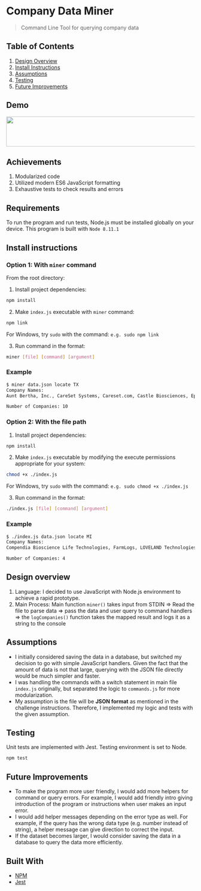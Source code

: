 # Company Data Miner
> Command Line Tool for querying company data

## Table of Contents

1. [Design Overview](#design-overview)
2. [Install Instructions](#install-instructions)
3. [Assumptions](#assumptions)
4. [Testing](#testing)
5. [Future Improvements](#future-improvements)

## Demo

<img width="700" height="80" src="https://i.imgur.com/NmPzAa9.png">


## Achievements

1. Modularized code
2. Utilized modern ES6 JavaScript formatting
3. Exhaustive tests to check results and errors

## Requirements

To run the program and run tests, Node.js must be installed globally on your device. 
This program is built with `Node 8.11.1`


## Install instructions

  ### Option 1: With `miner` command
From the root directory:

1. Install project dependencies: 

```sh
npm install 
```

2. Make `index.js` executable with `miner` command:  

```sh
npm link
```

For Windows, try `sudo` with the command: `e.g. sudo npm link`


3. Run command in the format: 

```sh
miner [file] [command] [argument]
```

### Example
```sh
$ miner data.json locate TX                                                                          
Company Names:
Aunt Bertha, Inc., CareSet Systems, Careset.com, Castle Biosciences, Epsilon, FlightAware, Fuzion Apps, Inc., Headlight, Innography, Junar, Inc.

Number of Companies: 10
```

  ### Option 2: With the file path 

1. Install project dependencies: 

```sh
npm install
```

2. Make `index.js` executable by modifying the execute permissions appropriate for your system:  

```sh
chmod +x ./index.js
```

For Windows, try `sudo` with the command: `e.g. sudo chmod +x ./index.js`


3. Run command in the format: 

```sh
./index.js [file] [command] [argument]
```

### Example
```sh
$ ./index.js data.json locate MI                                                                     
Company Names:
Compendia Bioscience Life Technologies, FarmLogs, LOVELAND Technologies, Munetrix

Number of Companies: 4
```

## Design overview

1. Language: I decided to use JavaScript with Node.js environment to achieve a rapid prototype.
2. Main Process: Main function `miner()` takes input from STDIN => Read the file to parse data => pass the data and user query to command handlers
=> the `logCompanies()` function takes the mapped result and logs it as a string to the console


## Assumptions

- I initially considered saving the data in a database, but switched my decision to go with simple JavaScript handlers. Given the fact that the amount of data is not that large, querying with the JSON file directly would be much simpler and faster.
- I was handling the commands with a switch statement in main file `index.js` originally, but separated the logic to `commands.js` for more modularization.
- My assumption is the file will be <b>JSON format</b> as mentioned in the challenge instructions. Therefore, I implemented my logic and tests with the given assumption.

## Testing

Unit tests are implemented with Jest. Testing environment is set to Node.

```sh
npm test
```

## Future Improvements

- To make the program more user friendly, I would add more helpers for command or query errors. For example, I would add friendly intro giving introduction of the program or instructions when user makes an input error.
- I would add helper messages depending on the error type as well. For example, if the query has the wrong data type (e.g. number instead of string), a helper message can give direction to correct the input.
- If the dataset becomes larger, I would consider saving the data in a database to query the data more efficiently.


## Built With

* [NPM](https://www.npmjs.com)
* [Jest](https://jestjs.io)